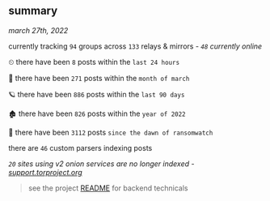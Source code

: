
## summary
_march 27th, 2022_

currently tracking `94` groups across `133` relays & mirrors - _`48` currently online_

⏲ there have been `8` posts within the `last 24 hours`

🦈 there have been `271` posts within the `month of march`

🪐 there have been `886` posts within the `last 90 days`

🏚 there have been `826` posts within the `year of 2022`

🦕 there have been `3112` posts `since the dawn of ransomwatch`

there are `46` custom parsers indexing posts

_`20` sites using v2 onion services are no longer indexed - [support.torproject.org](https://support.torproject.org/onionservices/v2-deprecation/)_

> see the project [README](https://github.com/thetanz/ransomwatch#ransomwatch--) for backend technicals
